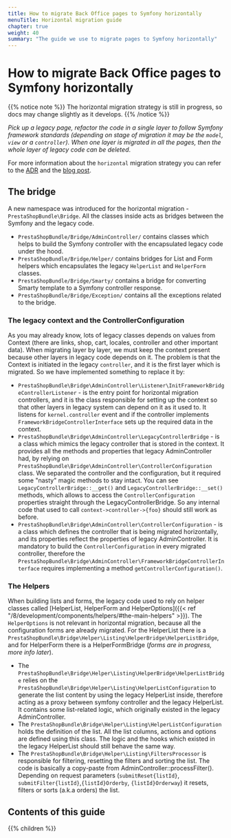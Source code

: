 ```yaml
---
title: How to migrate Back Office pages to Symfony horizontally
menuTitle: Horizontal migration guide
chapter: true
weight: 40
summary: "The guide we use to migrate pages to Symfony horizontally"
---
```


# How to migrate Back Office pages to Symfony horizontally

{{% notice note %}}
The horizontal migration strategy is still in progress, so docs may change slightly as it develops.
{{% /notice %}}

_Pick up a legacy page, refactor the code in a single layer to follow Symfony framework standards (depending on stage of migration it may be the `model`, `view` or a `controller`). When one layer is migrated in all the pages, then the whole layer of legacy code can be deleted_.

For more information about the `horizontal` migration strategy you can refer to the [ADR](https://github.com/PrestaShop/ADR/blob/master/0018-horizontal-migration.md) and the [blog post](https://build.prestashop-project.org/news/introducing-horizontal-migration/).

## The bridge
A new namespace was introduced for the horizontal migration - `PrestaShopBundle\Bridge`. All the classes inside acts as bridges between the Symfony and the legacy code.

- `PrestaShopBundle/Bridge/AdminController/` contains classes which helps to build the Symfony controller with the encapsulated legacy code under the hood.
- `PrestaShopBundle/Bridge/Helper/` contains bridges for List and Form helpers which encapsulates the legacy `HelperList` and `HelperForm` classes.
- `PrestaShopBundle/Bridge/Smarty/` contains a bridge for converting Smarty template to a Symfony controller response.
- `PrestaShopBundle/Bridge/Exception/` contains all the exceptions related to the bridge.

### The legacy context and the ControllerConfiguration

As you may already know, lots of legacy classes depends on values from Context (there are links, shop, cart, locales, controller and other important data). When migrating layer by layer, we must keep the context present because other layers in legacy code depends on it. The problem is that the Context is initiated in the legacy `controller`, and it is the first layer which is migrated. So we have implemented something to replace it by:
- `PrestaShopBundle\Bridge\AdminController\Listener\InitFrameworkBridgeControllerListener` - is the entry point for horizontal migration controllers, and it is the class responsible for setting up the context so that other layers in legacy system can depend on it as it used to. It listens for `kernel.controller` event and if the controller implements `FrameworkBridgeControllerInterface` sets up the required data in the context.
- `PrestaShopBundle\Bridge\AdminController\LegacyControllerBridge` - is a class which mimics the legacy controller that is stored in the context. It provides all the methods and properties that legacy AdminController had, by relying on `PrestaShopBundle\Bridge\AdminController\ControllerConfiguration` class. We separated the controller and the configuration, but it required some "nasty" magic methods to stay intact. You can see `LegacyControllerBridge::__get()` and `LegacyControllerBridge::__set()` methods, which allows to access the `ControllerConfiguration` properties straight through the LegacyControllerBridge. So any internal code that used to call `context->controller->{foo}` should still work as before.
- `PrestaShopBundle\Bridge\AdminController\ControllerConfiguration` - is a class which defines the controller that is being migrated horizontally, and its properties reflect the properties of legacy AdminController. It is mandatory to build the `ControllerConfiguration` in every migrated controller, therefore the `PrestaShopBundle\Bridge\AdminController\FrameworkBridgeControllerInterface` requires implementing a method `getControllerConfiguration()`. 


### The Helpers

When building lists and forms, the legacy code used to rely on helper classes called [HelperList, HelperForm and HelperOptions]({{< ref "/8/development/components/helpers/#the-main-helpers" >}}). The `HelperOptions` is not relevant in horizontal migration, because all the configuration forms are already migrated.
For the HelperList there is a `PrestaShopBundle\Bridge\Helper\Listing\HelperBridge\HelperListBridge`, and for HelperForm there is a HelperFormBridge (_forms are in progress, more info later_). 

- The `PrestaShopBundle\Bridge\Helper\Listing\HelperBridge\HelperListBridge` relies on the `PrestaShopBundle\Bridge\Helper\Listing\HelperListConfiguration` to generate the list content by using the legacy HelperList inside, therefore acting as a proxy between symfony controller and the legacy HelperList. It contains some list-related logic, which originally existed in the legacy AdminController.
- The `PrestaShopBundle\Bridge\Helper\Listing\HelperListConfiguration` holds the definition of the list. All the list columns, actions and options are defined using this class. The logic and the hooks which existed in the legacy HelperList should still behave the same way.
- The `PrestaShopBundle\Bridge\Helper\Listing\FiltersProcessor` is responsible for filtering, resetting the filters and sorting the list. The code is basically a copy-paste from AdminController::processFilter(). Depending on request parameters (`submitReset{listId}`, `submitFilter{listId}`,`{listId}Orderby`, `{listId}Orderway`) it resets, filters or sorts (a.k.a orders) the list.

## Contents of this guide

{{% children %}}

